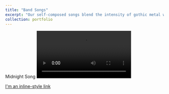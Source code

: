 ```yaml
---
title: "Band Songs"
excerpt: "Our self-composed songs blend the intensity of gothic metal with dark, introspective lyricism and driving grooves. Each track explores the tension between despair and hope, transforming shadows into moments of inspiration.<br/>" 
collection: portfolio
---
```


Midnight Song
<video>
<source src="https://github.com/user-attachments/assets/8ae5000f-11c4-4d8a-9995-172beb0b4b77">
</video>

[I'm an inline-style link](https://academicpages.github.io/files/slides1.pdf)






